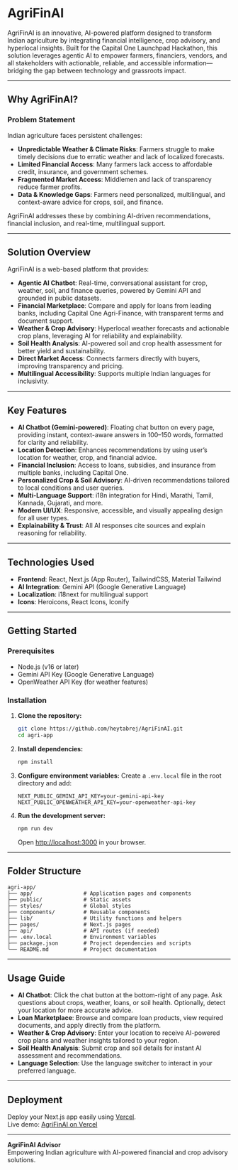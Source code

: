 # AgriFinAI

AgriFinAI is an innovative, AI-powered platform designed to transform Indian agriculture by integrating financial intelligence, crop advisory, and hyperlocal insights. Built for the Capital One Launchpad Hackathon, this solution leverages agentic AI to empower farmers, financiers, vendors, and all stakeholders with actionable, reliable, and accessible information—bridging the gap between technology and grassroots impact.

---

## Why AgriFinAI?

### Problem Statement

Indian agriculture faces persistent challenges:
- **Unpredictable Weather & Climate Risks**: Farmers struggle to make timely decisions due to erratic weather and lack of localized forecasts.
- **Limited Financial Access**: Many farmers lack access to affordable credit, insurance, and government schemes.
- **Fragmented Market Access**: Middlemen and lack of transparency reduce farmer profits.
- **Data & Knowledge Gaps**: Farmers need personalized, multilingual, and context-aware advice for crops, soil, and finance.

AgriFinAI addresses these by combining AI-driven recommendations, financial inclusion, and real-time, multilingual support.

---

## Solution Overview

AgriFinAI is a web-based platform that provides:
- **Agentic AI Chatbot**: Real-time, conversational assistant for crop, weather, soil, and finance queries, powered by Gemini API and grounded in public datasets.
- **Financial Marketplace**: Compare and apply for loans from leading banks, including Capital One Agri-Finance, with transparent terms and document support.
- **Weather & Crop Advisory**: Hyperlocal weather forecasts and actionable crop plans, leveraging AI for reliability and explainability.
- **Soil Health Analysis**: AI-powered soil and crop health assessment for better yield and sustainability.
- **Direct Market Access**: Connects farmers directly with buyers, improving transparency and pricing.
- **Multilingual Accessibility**: Supports multiple Indian languages for inclusivity.

---

## Key Features

- **AI Chatbot (Gemini-powered)**: Floating chat button on every page, providing instant, context-aware answers in 100–150 words, formatted for clarity and reliability.
- **Location Detection**: Enhances recommendations by using user’s location for weather, crop, and financial advice.
- **Financial Inclusion**: Access to loans, subsidies, and insurance from multiple banks, including Capital One.
- **Personalized Crop & Soil Advisory**: AI-driven recommendations tailored to local conditions and user queries.
- **Multi-Language Support**: i18n integration for Hindi, Marathi, Tamil, Kannada, Gujarati, and more.
- **Modern UI/UX**: Responsive, accessible, and visually appealing design for all user types.
- **Explainability & Trust**: All AI responses cite sources and explain reasoning for reliability.

---

## Technologies Used

- **Frontend**: React, Next.js (App Router), TailwindCSS, Material Tailwind
- **AI Integration**: Gemini API (Google Generative Language)
- **Localization**: i18next for multilingual support
- **Icons**: Heroicons, React Icons, Iconify

---

## Getting Started

### Prerequisites
- Node.js (v16 or later)
- Gemini API Key (Google Generative Language)
- OpenWeather API Key (for weather features)

### Installation

1. **Clone the repository:**
   ```bash
   git clone https://github.com/heytabrej/AgriFinAI.git
   cd agri-app
   ```

2. **Install dependencies:**
   ```bash
   npm install
   ```

3. **Configure environment variables:**
   Create a `.env.local` file in the root directory and add:
   ```env
   NEXT_PUBLIC_GEMINI_API_KEY=your-gemini-api-key
   NEXT_PUBLIC_OPENWEATHER_API_KEY=your-openweather-api-key
   ```

4. **Run the development server:**
   ```bash
   npm run dev
   ```
   Open [http://localhost:3000](http://localhost:3000) in your browser.

---

## Folder Structure

```
agri-app/
├── app/                # Application pages and components
├── public/             # Static assets
├── styles/             # Global styles
├── components/         # Reusable components
├── lib/                # Utility functions and helpers
├── pages/              # Next.js pages
├── api/                # API routes (if needed)
├── .env.local          # Environment variables
├── package.json        # Project dependencies and scripts
└── README.md           # Project documentation
```

---

## Usage Guide

- **AI Chatbot**: Click the chat button at the bottom-right of any page. Ask questions about crops, weather, loans, or soil health. Optionally, detect your location for more accurate advice.
- **Loan Marketplace**: Browse and compare loan products, view required documents, and apply directly from the platform.
- **Weather & Crop Advisory**: Enter your location to receive AI-powered crop plans and weather insights tailored to your region.
- **Soil Health Analysis**: Submit crop and soil details for instant AI assessment and recommendations.
- **Language Selection**: Use the language switcher to interact in your preferred language.

---

## Deployment

Deploy your Next.js app easily using [Vercel](https://vercel.com/).  
Live demo: [AgriFinAI on Vercel](https://agri-fin-ai-git-main-heytabrejs-projects.vercel.app)

---

**AgriFinAI Advisor**  
Empowering Indian agriculture with AI-powered financial and crop advisory solutions.
